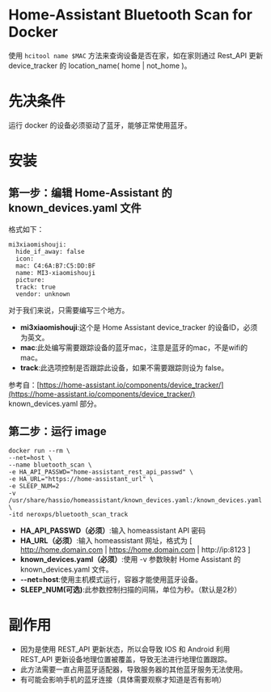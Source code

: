 # Home-Assistant Bluetooth Scan for Docker

使用 `hcitool name $MAC` 方法来查询设备是否在家，如在家则通过 Rest_API 更新 device_tracker 的 location_name( home | not_home )。

# 先决条件

运行 docker 的设备必须驱动了蓝牙，能够正常使用蓝牙。

# 安装

## 第一步：编辑 Home-Assistant 的 known_devices.yaml 文件

格式如下：

```
mi3xiaomishouji:
  hide_if_away: false
  icon:
  mac: C4:6A:B7:C5:DD:BF
  name: MI3-xiaomishouji
  picture:
  track: true
  vendor: unknown
```
对于我们来说，只需要编写三个地方。

* **mi3xiaomishouji**:这个是 Home Assistant device_tracker 的设备ID，必须为英文。
* **mac**:此处编写需要跟踪设备的蓝牙mac，注意是蓝牙的mac，不是wifi的mac。
* **track**:此选项控制是否跟踪此设备，如果不需要跟踪则设为 false。

参考自：[https://home-assistant.io/components/device_tracker/](https://home-assistant.io/components/device_tracker/) known_devices.yaml 部分。

## 第二步：运行 image

```
docker run --rm \
--net=host \
--name bluetooth_scan \
-e HA_API_PASSWD="home-assistant_rest_api_passwd" \
-e HA_URL="https://home-assistant_url" \
-e SLEEP_NUM=2
-v /usr/share/hassio/homeassistant/known_devices.yaml:/known_devices.yaml \
-itd neroxps/bluetooth_scan_track
```
* **HA_API_PASSWD（必须）**:输入 homeassistant API 密码
* **HA_URL（必须）**:输入 homeassistant 网址，格式为 [ http://home.domain.com | https://home.domain.com | http://ip:8123 ]
* **known_devices.yaml（必须）**:使用 -v 参数映射 Home Assistant 的 known_devices.yaml 文件。
* **--net=host**:使用主机模式运行，容器才能使用蓝牙设备。
* **SLEEP_NUM(可选)**:此参数控制扫描的间隔，单位为秒。（默认是2秒）


# 副作用

* 因为是使用 REST_API 更新状态，所以会导致 IOS 和 Android 利用 REST_API 更新设备地理位置被覆盖，导致无法进行地理位置跟踪。
* 此方法需要一直占用蓝牙适配器，导致服务器的其他蓝牙服务无法使用。
* 有可能会影响手机的蓝牙连接（具体需要观察才知道是否有影响）